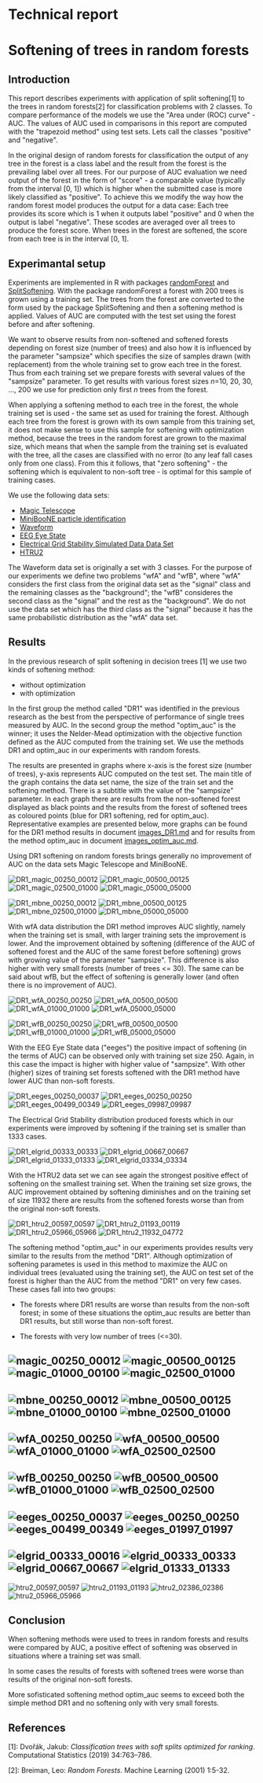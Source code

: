# Technical report
# Softening of trees in random forests

## Introduction

This report describes experiments with application of split softening[1]
to the trees in random forests[2] for classification problems with 2 classes.
To compare performance of the models we use the "Area under (ROC) curve" - AUC.
The values of AUC used in comparisons in this report are computed with the
"trapezoid method" using test sets.
Lets call the classes "positive" and "negative".

In the original design of random forests for classification the output of any tree
in the forest is a class label and the result from the forest is the prevailing
label over all trees.
For our purpose of AUC evaluation we need output of the forest in the form of "score" -
a comparable value (typically from the interval [0, 1]) which is higher when
the submitted case is more likely classified as "positive".
To achieve this we modify the way how the random forest model
produces the output for a data case:
Each tree provides its score which is 1 when it outputs label "positive"
and 0 when the output is label "negative".
These scodes are averaged over all trees to produce the forest score.
When trees in the forest are softened, the score from each tree is
in the interval [0, 1].

## Experimantal setup

Experiments are implemented in R with packages [randomForest](https://cran.r-project.org/web/packages/randomForest/)
and [SplitSoftening](https://cran.r-project.org/web/packages/SplitSoftening/).
With the package randomForest a forest with 200 trees is grown using a training set.
The trees from the forest are converted to the form used by the package SplitSoftening
and then a softening method is applied.
Values of AUC are computed with the test set using the forest before and after softening.

We want to observe results from non-softened and softened forests depending on
forest size (number of trees) and also how it is influenced by the parameter
"sampsize" which specifies the size of samples drawn (with replacement)
from the whole training set to grow each tree in the forest.
Thus from each training set we prepare forests with several values of the "sampsize" parameter.
To get results with various forest sizes *n*=10, 20, 30, ..., 200
we use for prediction only first *n* trees from the forest.

When applying a softening method to each tree in the forest, the whole training set
is used - the same set as used for training the forest.
Although each tree from the forest is grown with its own sample from this training set,
it does not make sense to use this sample for softening with optimization method,
because the trees in the random forest are grown to the maximal size, which means
that when the sample from the training set is evaluated with the tree,
all the cases are classified with no error
(to any leaf fall cases only from one class).
From this it follows, that "zero softening" - the softening which is equivalent
to non-soft tree -
is optimal for this sample of training cases.

We use the following data sets:
- [Magic Telescope](https://archive.ics.uci.edu/ml/datasets/magic+gamma+telescope)
- [MiniBooNE particle identification](https://archive.ics.uci.edu/ml/datasets/MiniBooNE+particle+identification)
- [Waveform](https://archive.ics.uci.edu/ml/datasets/Waveform+Database+Generator+(Version+1))
- [EEG Eye State](https://archive.ics.uci.edu/ml/datasets/EEG+Eye+State)
- [Electrical Grid Stability Simulated Data Data Set](https://archive.ics.uci.edu/ml/datasets/Electrical+Grid+Stability+Simulated+Data+)
- [HTRU2](https://archive.ics.uci.edu/ml/datasets/HTRU2)

The Waveform data set is originally a set with 3 classes.
For the purpose of our experiments we define two problems "wfA" and "wfB",
where "wfA" considers the first class from the original data set as the "signal" class
and the remaining classes as the "background";
the "wfB" consideres the second class as the "signal" and the rest as the "background".
We do not use the data set which has the third class as the "signal" because
it has the same probabilistic distribution as the "wfA" data set.

## Results

In the previous research of split softening in decision trees [1] we use two kinds of softening method:
- without optimization
- with optimization

In the first group the method called "DR1" was identified in the previous research as the best
from the perspective of performance of single trees measured by AUC.
In the second group the method "optim_auc" is the winner;
it uses the Nelder-Mead optimization with the objective function
defined as the AUC computed from the training set.
We use the methods DR1 and optim_auc in our experiments with random forests.

The results are presented in graphs where x-axis is the forest size (number of trees),
y-axis represents AUC computed on the test set.
The main title of the graph contains the data set name, the size of the train set
and the softening method.
There is a subtitle with the value of the "sampsize" parameter.
In each graph there are results from the non-softened forest displayed as black points
and the results from the forest of softened trees as coloured points
(blue for DR1 softening, red for optim_auc).
Representative examples are presented below, more graphs can be found
for the DR1 method results in document [images_DR1.md](images_DR1.md)
and for results from the method optim_auc in document [images_optim_auc.md](images_optim_auc.md).

Using DR1 softening on random forests brings generally no improvement of AUC
on the data sets Magic Telescope and MiniBooNE.

![DR1_magic_00250_00012](img/DR1_magic_00250_00012.png)
![DR1_magic_00500_00125](img/DR1_magic_00500_00125.png)
![DR1_magic_02500_01000](img/DR1_magic_02500_01000.png)
![DR1_magic_05000_05000](img/DR1_magic_05000_05000.png)

![DR1_mbne_00250_00012](img/DR1_mbne_00250_00012.png)
![DR1_mbne_00500_00125](img/DR1_mbne_00500_00125.png)
![DR1_mbne_02500_01000](img/DR1_mbne_02500_01000.png)
![DR1_mbne_05000_05000](img/DR1_mbne_05000_05000.png)

With wfA data distribution the DR1 method improves AUC slightly,
namely when the training set is small,
with larger training sets the improvement is lower.
And the improvement obtained by softening
(difference of the AUC of softened forest and the AUC
of the same forest before softening)
grows with growing value of the parameter "sampsize".
This difference is also higher with very small forests
(number of trees <= 30).
The same can be said about wfB, but the effect of softening
is generally lower (and often there is no improvement of AUC).

![DR1_wfA_00250_00250](img/DR1_wfA_00250_00250.png)
![DR1_wfA_00500_00500](img/DR1_wfA_00500_00500.png)
![DR1_wfA_01000_01000](img/DR1_wfA_01000_01000.png)
![DR1_wfA_05000_05000](img/DR1_wfA_05000_05000.png)

![DR1_wfB_00250_00250](img/DR1_wfB_00250_00250.png)
![DR1_wfB_00500_00500](img/DR1_wfB_00500_00500.png)
![DR1_wfB_01000_01000](img/DR1_wfB_01000_01000.png)
![DR1_wfB_05000_05000](img/DR1_wfB_05000_05000.png)


With the EEG Eye State data ("eeges") the positive impact of softening (in the terms of AUC)
can be observed only with training set size 250.
Again, in this case the impact is higher with higher value of "sampsize".
With other (higher) sizes of training set forests softened with the DR1 method
have lower AUC than non-soft forests.

![DR1_eeges_00250_00037](img/DR1_eeges_00250_00037.png)
![DR1_eeges_00250_00250](img/DR1_eeges_00250_00250.png)
![DR1_eeges_00499_00349](img/DR1_eeges_00499_00349.png)
![DR1_eeges_09987_09987](img/DR1_eeges_09987_09987.png)

The Electrical Grid Stability distribution produced forests
which in our experiments were improved by softening if the training set
is smaller than 1333 cases.

![DR1_elgrid_00333_00333](img/DR1_elgrid_00333_00333.png)
![DR1_elgrid_00667_00667](img/DR1_elgrid_00667_00667.png)
![DR1_elgrid_01333_01333](img/DR1_elgrid_01333_01333.png)
![DR1_elgrid_03334_03334](img/DR1_elgrid_03334_03334.png)

With the HTRU2 data set we can see again the strongest positive effect of softening
on the smallest training set.
When the training set size grows, the AUC improvement obtained by softening diminishes
and on the training set of size 11932 there are results from the softened forests
worse than from the original non-soft forests.

![DR1_htru2_00597_00597](img/DR1_htru2_00597_00597.png)
![DR1_htru2_01193_00119](img/DR1_htru2_01193_00119.png)
![DR1_htru2_05966_05966](img/DR1_htru2_05966_05966.png)
![DR1_htru2_11932_04772](img/DR1_htru2_11932_04772.png)

The softening method "optim_auc" in our experiments provides results
very similar to the results from the method "DR1".
Although optimization of softening parametes is used in this method
to maximize the AUC on individual trees (evaluated using the training set),
the AUC on test set of the forest is higher than the AUC from the method "DR1"
on very few cases.
These cases fall into two groups:

- The forests where DR1 results are worse than results from the non-soft forest;
  in some of these situations the optim_auc results are better than DR1 results,
  but still worse than non-soft forest.

- The forests with very low number of trees (<=30).

![magic_00250_00012](img/magic_00250_00012.png)
![magic_00500_00125](img/magic_00500_00125.png)
![magic_01000_00100](img/magic_01000_00100.png)
![magic_02500_01000](img/magic_02500_01000.png)
------
![mbne_00250_00012](img/mbne_00250_00012.png)
![mbne_00500_00125](img/mbne_00500_00125.png)
![mbne_01000_00100](img/mbne_01000_00100.png)
![mbne_02500_01000](img/mbne_02500_01000.png)
-------
![wfA_00250_00250](img/wfA_00250_00250.png)
![wfA_00500_00500](img/wfA_00500_00500.png)
![wfA_01000_01000](img/wfA_01000_01000.png)
![wfA_02500_02500](img/wfA_02500_02500.png)
-------
![wfB_00250_00250](img/wfB_00250_00250.png)
![wfB_00500_00500](img/wfB_00500_00500.png)
![wfB_01000_01000](img/wfB_01000_01000.png)
![wfB_02500_02500](img/wfB_02500_02500.png)
-------
![eeges_00250_00037](img/eeges_00250_00037.png)
![eeges_00250_00250](img/eeges_00250_00250.png)
![eeges_00499_00349](img/eeges_00499_00349.png)
![eeges_01997_01997](img/eeges_01997_01997.png)
---
![elgrid_00333_00016](img/elgrid_00333_00016.png)
![elgrid_00333_00333](img/elgrid_00333_00333.png)
![elgrid_00667_00667](img/elgrid_00667_00667.png)
![elgrid_01333_01333](img/elgrid_01333_01333.png)
------
![htru2_00597_00597](img/htru2_00597_00597.png)
![htru2_01193_01193](img/htru2_01193_01193.png)
![htru2_02386_02386](img/htru2_02386_02386.png)
![htru2_05966_05966](img/htru2_05966_05966.png)


## Conclusion

When softening methods were used to trees in random forests and results
were compared by AUC, a positive effect of softening was observed in situations
where a training set was small.

In some cases the results of forests with softened trees were worse than results
of the original non-soft forests.

More sofisticated softening method optim_auc
seems to exceed both the simple method DR1 and no softening
only with very small forests.


## References

[1]: Dvořák, Jakub: *Classification trees with soft splits optimized for ranking*.
Computational Statistics (2019) 34:763–786.

[2]: Breiman, Leo: *Random Forests*. Machine Learning (2001) 1:5-32.

